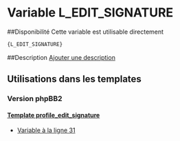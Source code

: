 # Variable L_EDIT_SIGNATURE

##Disponibilité
Cette variable est utilisable directement

```html
{L_EDIT_SIGNATURE}
```

##Description
[Ajouter une description](https://fa-tvars.appspot.com/var/L_EDIT_SIGNATURE)

## Utilisations dans les templates

### Version phpBB2

#### [Template profile_edit_signature](subsilver/profile_edit_signature.md#readme)
* [Variable &agrave; la ligne 31](../subsilver/profile_edit_signature.tpl#L31)